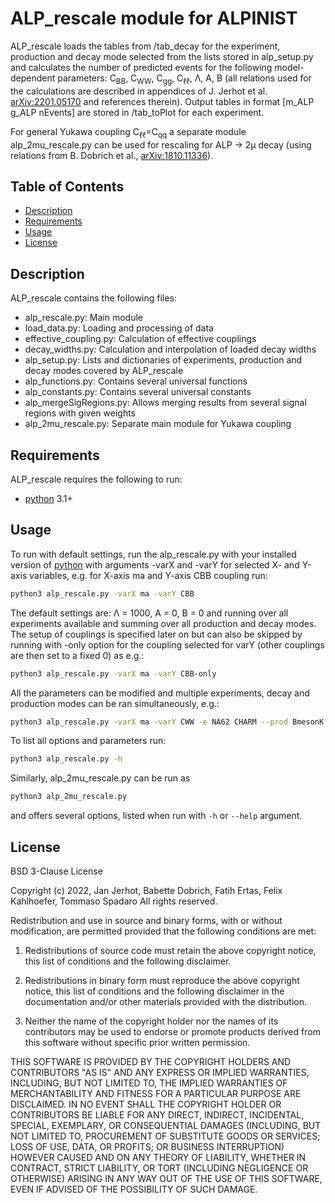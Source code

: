 ALP_rescale module for ALPINIST
===============================

ALP_rescale loads the tables from /tab_decay for the experiment, production and decay mode selected from the lists stored in alp_setup.py and calculates the number of predicted events for the following model-dependent parameters:
C<sub>BB</sub>, C<sub>WW</sub>, C<sub>gg</sub>, C<sub>&#8467;&#8467;</sub>, &#923;, A, B
(all relations used for the calculations are described in appendices of J. Jerhot et al. [arXiv:2201.05170][2201.05170] and references therein).
Output tables in format [m_ALP g_ALP nEvents] are stored in /tab_toPlot for each experiment.

For general Yukawa coupling C<sub>&#8467;&#8467;</sub>=C<sub>qq</sub> a separate module alp_2mu_rescale.py can be used for rescaling for ALP &#8594; 2&#956; decay (using relations from B. Dobrich et al., [arXiv:1810.11336][1810.11336]).

Table of Contents
-----------------

  * [Description](#description)
  * [Requirements](#requirements)
  * [Usage](#usage)
  * [License](#license)

Description
-----------

ALP_rescale contains the following files:
  * alp_rescale.py: Main module
  * load_data.py: Loading and processing of data  
  * effective_coupling.py: Calculation of effective couplings
  * decay_widths.py: Calculation and interpolation of loaded decay widths
  * alp_setup.py: Lists and dictionaries of experiments, production and decay modes covered by ALP_rescale
  * alp_functions.py: Contains several universal functions
  * alp_constants.py: Contains several universal constants
  * alp_mergeSigRegions.py: Allows merging results from several signal regions with given weights
  * alp_2mu_rescale.py: Separate main module for Yukawa coupling

Requirements
------------

ALP_rescale requires the following to run:

  * [python][python] 3.1+


Usage
-----

To run with default settings, run the alp_rescale.py with your installed version of [python][python] with arguments -varX and -varY for selected X- and Y-axis variables, e.g. for X-axis ma and Y-axis CBB coupling run:

```sh
python3 alp_rescale.py -varX ma -varY CBB
```

The default settings are:
&#923; = 1000, A = 0, B = 0 and running over all experiments available and summing over all production and decay modes. The setup of couplings is specified later on but can also be skipped by running with -only option for the coupling selected for varY (other couplings are then set to a fixed 0) as e.g.:
```sh
python3 alp_rescale.py -varX ma -varY CBB-only
```

All the parameters can be modified and multiple experiments, decay and production modes can be ran simultaneously, e.g.:

```sh
python3 alp_rescale.py -varX ma -varY CWW -e NA62 CHARM --prod BmesonK BmesonKstar --decay 2Gamma 2El --lambda 10000 -a 3 -b -3 
```

To list all options and parameters run:

```sh
python3 alp_rescale.py -h
```

Similarly, alp_2mu_rescale.py can be run as
```sh
python3 alp_2mu_rescale.py
```
and offers several options, listed when run with `-h` or `--help` argument. 

License
-------

BSD 3-Clause License

Copyright (c) 2022, Jan Jerhot, Babette Dobrich, Fatih Ertas, Felix Kahlhoefer, Tommaso Spadaro
All rights reserved.

Redistribution and use in source and binary forms, with or without
modification, are permitted provided that the following conditions are met:

1. Redistributions of source code must retain the above copyright notice, this
   list of conditions and the following disclaimer.

2. Redistributions in binary form must reproduce the above copyright notice,
   this list of conditions and the following disclaimer in the documentation
   and/or other materials provided with the distribution.

3. Neither the name of the copyright holder nor the names of its
   contributors may be used to endorse or promote products derived from
   this software without specific prior written permission.

THIS SOFTWARE IS PROVIDED BY THE COPYRIGHT HOLDERS AND CONTRIBUTORS "AS IS"
AND ANY EXPRESS OR IMPLIED WARRANTIES, INCLUDING, BUT NOT LIMITED TO, THE
IMPLIED WARRANTIES OF MERCHANTABILITY AND FITNESS FOR A PARTICULAR PURPOSE ARE
DISCLAIMED. IN NO EVENT SHALL THE COPYRIGHT HOLDER OR CONTRIBUTORS BE LIABLE
FOR ANY DIRECT, INDIRECT, INCIDENTAL, SPECIAL, EXEMPLARY, OR CONSEQUENTIAL
DAMAGES (INCLUDING, BUT NOT LIMITED TO, PROCUREMENT OF SUBSTITUTE GOODS OR
SERVICES; LOSS OF USE, DATA, OR PROFITS; OR BUSINESS INTERRUPTION) HOWEVER
CAUSED AND ON ANY THEORY OF LIABILITY, WHETHER IN CONTRACT, STRICT LIABILITY,
OR TORT (INCLUDING NEGLIGENCE OR OTHERWISE) ARISING IN ANY WAY OUT OF THE USE
OF THIS SOFTWARE, EVEN IF ADVISED OF THE POSSIBILITY OF SUCH DAMAGE.


[2201.05170]: https://arxiv.org/abs/2201.05170
[1810.11336]: https://arxiv.org/abs/1810.11336
[python]: https://www.python.org/
